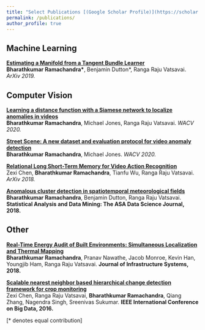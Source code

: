 ```yaml
---
title: "Select Publications [(Google Scholar Profile)](https://scholar.google.com/citations?user=QAimwukAAAAJ&hl=en)"
permalink: /publications/
author_profile: true
---
```


## Machine Learning

<b>[Estimating a Manifold from a Tangent Bundle Learner](https://tnybny.github.io/publication/manifold-estimation-from-TBL)</b> <br> 
<b>Bharathkumar Ramachandra\*</b>, Benjamin Dutton\*, Ranga Raju Vatsavai.
<i>ArXiv 2019.</i>

## Computer Vision


<b>[Learning a distance function with a Siamese network to localize anomalies in videos](https://tnybny.github.io/publication/VADSiamese)</b> <br> 
<b>Bharathkumar Ramachandra</b>, Michael Jones, Ranga Raju Vatsavai.
<i>WACV 2020.</i>

<b>[Street Scene: A new dataset and evaluation protocol for video anomaly detection](https://tnybny.github.io/publication/Street-Scene)</b> <br> 
<b>Bharathkumar Ramachandra</b>, Michael Jones.
<i>WACV 2020.</i>

<b>[Relational Long Short-Term Memory for Video Action Recognition](https://tnybny.github.io/publication/Relational-LSTM)</b> <br> 
Zexi Chen, <b>Bharathkumar Ramachandra</b>, Tianfu Wu, Ranga Raju Vatsavai.
<i>ArXiv 2018.</i>

<b>[Anomalous cluster detection in spatiotemporal meteorological fields](https://tnybny.github.io/publication/Anomalous-cluster-detection)</b> <br> 
<b>Bharathkumar Ramachandra</b>, Benjamin Dutton, Ranga Raju Vatsavai.
<b>Statistical Analysis and Data Mining: The ASA Data Science Journal, 2018.</b>

## Other

<b>[Real-Time Energy Audit of Built Environments: Simultaneous Localization and Thermal Mapping](https://tnybny.github.io/publication/SLATM)</b> <br> 
<b>Bharathkumar Ramachandra</b>, Pranav Nawathe, Jacob Monroe, Kevin Han, Youngjib Ham, Ranga Raju Vatsavai.
<b>Journal of Infrastructure Systems, 2018.</b>

<b>[Scalable nearest neighbor based hierarchical change detection framework for crop monitoring](https://tnybny.github.io/publication/HKNN)</b> <br> 
Zexi Chen, Ranga Raju Vatsavai, <b>Bharathkumar Ramachandra</b>, Qiang Zhang, Nagendra Singh, Sreenivas Sukumar.
<b>IEEE International Conference on Big Data, 2016.</b>

[\* denotes equal contribution]
